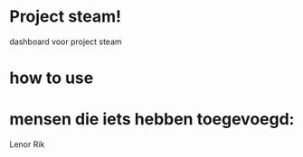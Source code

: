 # Project steam!
dashboard voor project steam

# how to use

# mensen die iets hebben toegevoegd:
Lenor
Rik